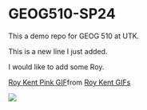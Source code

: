 # GEOG510-SP24

This a demo repo for GEOG 510 at UTK. 

This is a new line I just added. 

I would like to add some Roy.

<div class="tenor-gif-embed" data-postid="4202260891022355770" data-share-method="host" data-aspect-ratio="1.33155" data-width="100%"><a href="https://tenor.com/view/roy-kent-pink-dressing-gown-robe-salute-gif-4202260891022355770">Roy Kent Pink GIF</a>from <a href="https://tenor.com/search/roy+kent-gifs">Roy Kent GIFs</a></div> <script type="text/javascript" async src="https://tenor.com/embed.js"></script>

![](https://media1.tenor.com/m/OlFuBA7nbToAAAAC/roy-kent-pink.gif)
